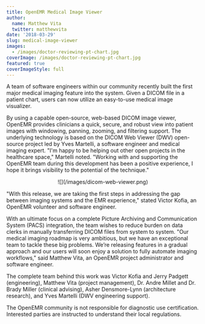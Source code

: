 ```yaml
---
title: OpenEMR Medical Image Viewer
author:
  name: Matthew Vita
  twitter: matthewvita
date: '2018-03-29'
slug: medical-image-viewer
images:
  - /images/doctor-reviewing-pt-chart.jpg
coverImage: /images/doctor-reviewing-pt-chart.jpg
featured: true
coverImageStyle: full
---
```


A team of software engineers within our community recently built the first major medical imaging feature into the system. Given a DICOM file in a patient chart, users can now utilize an easy-to-use medical image visualizer.

By using a capable open-source, web-based DICOM image viewer, OpenEMR provides clinicians a quick, secure, and robust view into patient images with windowing, panning, zooming, and filtering support. The underlying technology is based on the DICOM Web Viewer (DWV) open-source project led by Yves Martelli, a software engineer and medical imaging expert. "I'm happy to be helping out other open projects in the healthcare space," Martelli noted. "Working with and supporting the OpenEMR team during this development has been a positive experience, I hope it brings visibility to the potential of the technique." 

<center>![](/images/dicom-web-viewer.png)</center>

"With this release, we are taking the first steps in addressing the gap between imaging systems and the EMR experience," stated Victor Kofia, an OpenEMR volunteer and software engineer.

With an ultimate focus on a complete Picture Archiving and Communication System (PACS) integration, the team wishes to reduce burden on data clerks in manually transferring DICOM files from system to system. "Our medical imaging roadmap is very ambitious, but we have an exceptional team to tackle these big problems. We’re releasing features in a gradual approach and our users will soon enjoy a solution to fully automate imaging workflows," said Matthew Vita, an OpenEMR project administrator and software engineer.

The complete team behind this work was Victor Kofia and Jerry Padgett (engineering), Matthew Vita (project management), Dr. Andre Millet and Dr. Brady Miller (clinical advising), Asher Densmore-Lynn (architecture research), and Yves Martelli (DWV engineering support).

The OpenEMR community is not responsible for diagnostic use certification. Interested parties are instructed to understand their local regulations.
